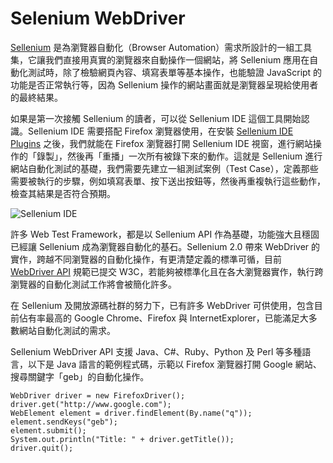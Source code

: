# Selenium WebDriver

[Sellenium](http://docs.seleniumhq.org/) 是為瀏覽器自動化（Browser Automation）需求所設計的一組工具集，它讓我們直接用真實的瀏覽器來自動操作一個網站，將 Sellenium 應用在自動化測試時，除了檢驗網頁內容、填寫表單等基本操作，也能驗證 JavaScript 的功能是否正常執行等，因為 Sellenium 操作的網站畫面就是瀏覽器呈現給使用者的最終結果。

如果是第一次接觸 Sellenium 的讀者，可以從 Sellenium IDE 這個工具開始認識。Sellenium IDE 需要搭配 Firefox 瀏覽器使用，在安裝 [Sellenium IDE Plugins](http://docs.seleniumhq.org/projects/ide/) 之後，我們就能在 Firefox 瀏覽器打開 Sellenium IDE 視窗，進行網站操作的「錄製」，然後再「重播」一次所有被錄下來的動作。這就是 Sellenium 進行網站自動化測試的基礎，我們需要先建立一組測試案例（Test Case），定義那些需要被執行的步驟，例如填寫表單、按下送出按鈕等，然後再重複執行這些動作，檢查其結果是否符合預期。

![Sellenium IDE](images/sellenium-ide-google-search.png)

許多 Web Test Framework，都是以 Sellenium API 作為基礎，功能強大且穩固已經讓 Sellenium 成為瀏覽器自動化的基石。Sellenium 2.0 帶來 WebDriver 的實作，跨越不同瀏覽器的自動化操作，有更清楚定義的標準可循，目前 [WebDriver API](http://www.w3.org/TR/webdriver/) 規範已提交 W3C，若能夠被標準化且在各大瀏覽器實作，執行跨瀏覽器的自動化測試工作將會被簡化許多。

在 Sellenium 及開放源碼社群的努力下，已有許多 WebDriver 可供使用，包含目前佔有率最高的 Google Chrome、Firefox 與 InternetExplorer，已能滿足大多數網站自動化測試的需求。

Sellenium WebDriver API 支援 Java、C#、Ruby、Python 及 Perl 等多種語言，以下是 Java 語言的範例程式碼，示範以 Firefox 瀏覽器打開 Google 網站、搜尋關鍵字「geb」的自動化操作。

```
WebDriver driver = new FirefoxDriver();
driver.get("http://www.google.com");
WebElement element = driver.findElement(By.name("q"));
element.sendKeys("geb");
element.submit();
System.out.println("Title: " + driver.getTitle());
driver.quit();
```
